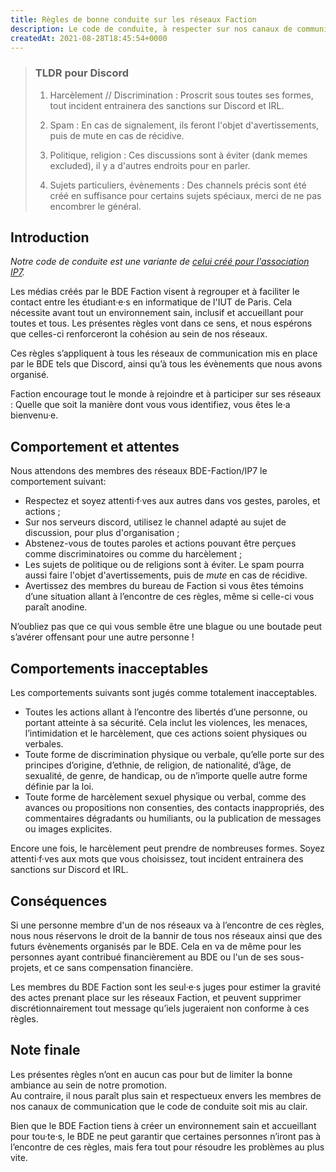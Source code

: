 ```yaml
---
title: Règles de bonne conduite sur les réseaux Faction
description: Le code de conduite, à respecter sur nos canaux de communication (ie. serveurs discord)
createdAt: 2021-08-28T18:45:54+0000
---
```


> ### TLDR pour Discord
> 1.  Harcèlement // Discrimination : Proscrit sous toutes ses formes, tout incident entrainera des sanctions sur Discord et IRL.
> 
> 2. Spam : En cas de signalement, ils feront l'objet d'avertissements, puis de mute en cas de récidive.
> 
> 3. Politique, religion : Ces discussions sont à éviter (dank memes excluded), il y a d'autres endroits pour en parler.
> 
> 4. Sujets particuliers, évènements : Des channels précis sont été créé en suffisance pour certains sujets spéciaux, merci de ne pas encombrer le général.



## Introduction

*Notre code de conduite est une variante de [celui créé pour l'association IP7](http://ip7.informatique.univ-paris-diderot.fr:8080/coc/).*

Les médias créés par le BDE Faction visent à regrouper et à faciliter le contact entre les étudiant·e·s en informatique de l'IUT de Paris. Cela nécessite avant tout un environnement sain, inclusif et accueillant pour toutes et tous. Les présentes règles vont dans ce sens, et nous espérons que celles-ci renforceront la cohésion au sein de nos réseaux.

Ces règles s’appliquent à tous les réseaux de communication mis en place par le BDE tels que Discord, ainsi qu’à tous les évènements que nous avons organisé.

Faction encourage tout le monde à rejoindre et à participer sur ses réseaux : Quelle que soit la manière dont vous vous identifiez, vous êtes le·a bienvenu·e.

## Comportement et attentes

Nous attendons des membres des réseaux BDE-Faction/IP7 le comportement suivant:

* Respectez et soyez attenti·f·ves aux autres dans vos gestes, paroles, et actions ;
* Sur nos serveurs discord, utilisez le channel adapté au sujet de discussion, pour plus d'organisation ;
* Abstenez-vous de toutes paroles et actions pouvant être perçues comme discriminatoires ou comme du harcèlement ;
* Les sujets de politique ou de religions sont à éviter. Le spam pourra aussi faire l'objet d'avertissements, puis de *mute* en cas de récidive.
* Avertissez des membres du bureau de Faction si vous êtes témoins d’une situation allant à l’encontre de ces règles, même si celle-ci vous paraît anodine.

N’oubliez pas que ce qui vous semble être une blague ou une boutade peut s’avérer offensant pour une autre personne !

## Comportements inacceptables

Les comportements suivants sont jugés comme totalement inacceptables.

* Toutes les actions allant à l’encontre des libertés d’une personne, ou portant atteinte à sa sécurité. Cela inclut les violences, les menaces, l’intimidation et le harcèlement, que ces actions soient physiques ou verbales.
* Toute forme de discrimination physique ou verbale, qu’elle porte sur des principes d’origine, d’ethnie, de religion, de nationalité, d’âge, de sexualité, de genre, de handicap, ou de n’importe quelle autre forme définie par la loi.
* Toute forme de harcèlement sexuel physique ou verbal, comme des avances ou propositions non consenties, des contacts inappropriés, des commentaires dégradants ou humiliants, ou la publication de messages ou images explicites.

Encore une fois, le harcèlement peut prendre de nombreuses formes. Soyez attenti·f·ves aux mots que vous choisissez, tout incident entrainera des sanctions sur Discord et IRL.


## Conséquences

Si une personne membre d'un de nos réseaux va à l’encontre de ces règles, nous nous réservons le droit de la bannir de tous nos réseaux ainsi que des futurs évènements organisés par le BDE. Cela en va de même pour les personnes ayant contribué financièrement au BDE ou l'un de ses sous-projets, et ce sans compensation financière.

Les membres du BDE Faction sont les seul·e·s juges pour estimer la gravité des actes prenant place sur les réseaux Faction, et peuvent supprimer discrétionnairement tout message qu’iels jugeraient non conforme à ces règles.


## Note finale

Les présentes règles n’ont en aucun cas pour but de limiter la bonne ambiance au sein de notre promotion.  
Au contraire, il nous paraît plus sain et respectueux envers les membres de nos canaux de communication que le code de conduite soit mis au clair.

Bien que le BDE Faction tiens à créer un environnement sain et accueillant pour tou·te·s, le BDE ne peut garantir que certaines personnes n’iront pas à l’encontre de ces règles, mais fera tout pour résoudre les problèmes au plus vite.

